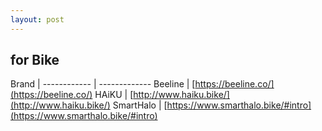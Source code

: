 ```yaml
---
layout: post
---
```


## for Bike

Brand | 
------------ | -------------
Beeline | [https://beeline.co/](https://beeline.co/)
HAiKU | [http://www.haiku.bike/](http://www.haiku.bike/)
SmartHalo | [https://www.smarthalo.bike/#intro](https://www.smarthalo.bike/#intro)